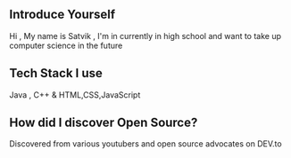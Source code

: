 ## Introduce Yourself
Hi , My name is Satvik , I'm in currently in high school and want to take up computer science in the future

## Tech Stack I use
 Java , C++ & HTML,CSS,JavaScript

## How did I discover Open Source?
Discovered from various youtubers and open source advocates on DEV.to
